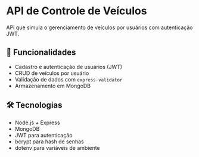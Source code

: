 # API de Controle de Veículos

API que simula o gerenciamento de veículos por usuários com autenticação JWT.

## 🚀 Funcionalidades

- Cadastro e autenticação de usuários (JWT)
- CRUD de veículos por usuário
- Validação de dados com `express-validator`
- Armazenamento em MongoDB

## 🛠️ Tecnologias

- Node.js + Express
- MongoDB
- JWT para autenticação
- bcrypt para hash de senhas
- dotenv para variáveis de ambiente
